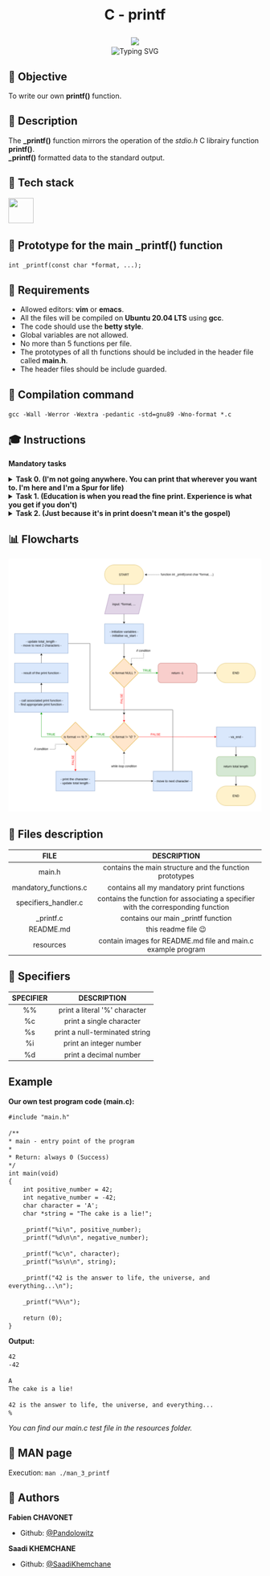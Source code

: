 # <p align="center">C - printf</p>

<p align="center">
	<img src="https://apply.holbertonschool.com/holberton-logo.png">
	<br>
	<img src="https://readme-typing-svg.herokuapp.com?font=Open+Sans&weight=900&pause=1000&color=1D5ABD&center=true&vCenter=true&width=500&lines=LOW+LEVEL+PROGRAMMING+PROJECT+IN+C" alt="Typing SVG" />
</p>

## :memo: Objective
To write our own **printf()** function.

## :bookmark_tabs: Description
The **_printf()** function mirrors the operation of the *stdio.h* C librairy function **printf()**.
<br>
**_printf()** formatted data to the standard output.

## :hammer: Tech stack

<img width="50px" height="50px" src="https://upload.wikimedia.org/wikipedia/commons/1/19/C_Logo.png">

## :floppy_disk: Prototype for the main _printf() function
`int _printf(const char *format, ...);`

## :bookmark_tabs: Requirements
- Allowed editors: **vim** or **emacs**.
- All the files will be compiled on **Ubuntu 20.04 LTS** using **gcc**.
- The code should use the **betty style**.
- Global variables are not allowed.
- No more than 5 functions per file.
- The prototypes of all th functions should be included in the header file called **main.h**.
- The header files should be include guarded.

## :floppy_disk: Compilation command
`gcc -Wall -Werror -Wextra -pedantic -std=gnu89 -Wno-format *.c`

## :mortar_board: Instructions

**Mandatory tasks**

<details>
	<summary>
		<b>Task 0. (I'm not going anywhere. You can print that wherever you want to. I'm here and I'm a Spur for life)</b>
	</summary>
	<ul>
		<li>Returns: the number of characters printed.
		<br>
		(excluding the null byte used to end output to strings).</li>
		<li>Write output to stdout, the standard output stream.</li>
		<li>Format is a character string. The format string is composed of zero or more directives. See man 3 printf for more detail. You need to handle the following conversion specifiers:</li>
		<ul>
			<li>c</li>
			<li>s</li>
			<li>%</li>
		</ul>
		<li>You don’t have to reproduce the buffer handling of the C library printf function.</li>
		<li>You don’t have to handle the flag characters.</li>
		<li>You don’t have to handle field width.</li>
		<li>You don’t have to handle precision.</li>
		<li>You don’t have to handle the length modifie.</li>
	</ul>
</details>

<details>
	<summary>
		<b>Task 1. (Education is when you read the fine print. Experience is what you get if you don't)</b>
	</summary>
	<ul>
		<li>Handle the following conversion specifiers:</li>
		<ul>
			<li>d</li>
			<li>i</li>
		</ul>
		<li>You don’t have to handle the flag characters.</li>
		<li>You don’t have to handle field width.</li>
		<li>You don’t have to handle precision.</li>
		<li>You don’t have to handle the length modifiers.</li>
	</ul>
</details>

<details>
	<summary>
		<b>Task 2. (Just because it's in print doesn't mean it's the gospel)</b>
	</summary>
	<ul>
		<li>Create a man page for your function.</li>
	</ul>
</details>

## :bar_chart: Flowcharts

![Image](https://github.com/Pandolowitz/holbertonschool-printf/blob/master/resources/flowchart.png?raw=true)

## :open_file_folder: Files description

|         FILE          |                                    DESCRIPTION                                    |
| :-------------------: | :-------------------------------------------------------------------------------: |
|         main.h        |              contains the main structure and the function prototypes              |
| mandatory_functions.c |                     contains all my mandatory print functions                     |
| specifiers_handler.c  | contains the function for associating a specifier with the corresponding function |
|       _printf.c       |                         contains our main _printf function                        |
|       README.md       |                              this readme file :wink:                              |
|       resources       |            contain images for README.md file and main.c example program           |

## :floppy_disk: Specifiers

| SPECIFIER |           DESCRIPTION          |
| :-------: | :----------------------------: |
|     %%    | print a literal '%' character  |
|     %c    |    print a single character    |
|     %s    | print a null-terminated string |
|     %i    |    print an integer number     |
|     %d    |     print a decimal number     |

## Example

**Our own test program code (main.c):**

```
#include "main.h"

/**
* main - entry point of the program
*
* Return: always 0 (Success)
*/
int main(void)
{
	int positive_number = 42;
	int negative_number = -42;
	char character = 'A';
	char *string = "The cake is a lie!";

	_printf("%i\n", positive_number);
	_printf("%d\n\n", negative_number);

	_printf("%c\n", character);
	_printf("%s\n\n", string);

	_printf("42 is the answer to life, the universe, and everything...\n");

	_printf("%%\n");

	return (0);
}
```

**Output:**

```
42
-42

A
The cake is a lie!

42 is the answer to life, the universe, and everything...
%
```

*You can find our main.c test file in the resources folder.*

## :blue_book: MAN page

Execution: `man ./man_3_printf`

## :construction_worker: Authors
**Fabien CHAVONET**
- Github: [@Pandolowitz](https://github.com/Pandolowitz)

**Saadi KHEMCHANE**
- Github: [@SaadiKhemchane](https://github.com/SaadiKhemchane)
